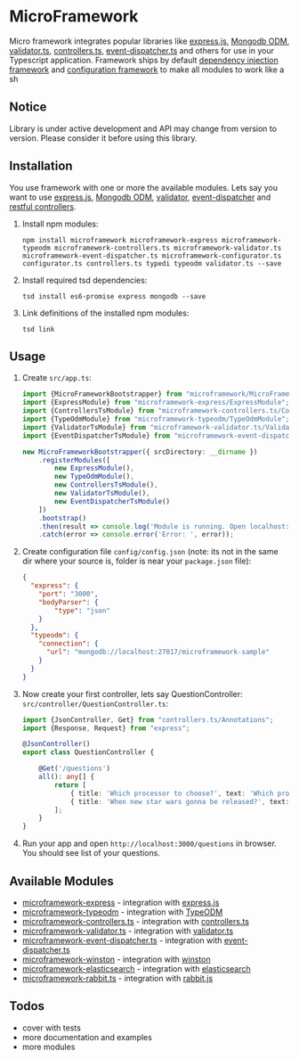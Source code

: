 # MicroFramework

Micro framework integrates popular libraries like [express.js][1], [Mongodb ODM][2], [validator.ts][5],
[controllers.ts][4], [event-dispatcher.ts][7]
and others for use in your Typescript application. Framework ships by default [dependency injection framework][3] and
[configuration framework][6] to make all modules to work like a sh

## Notice

Library is under active development and API may change from version to version. 
Please consider it before using this library.

## Installation

You use framework with one or more the available modules. Lets say you want to use [express.js][1], [Mongodb ODM][2],
[validator][5], [event-dispatcher][7] and [restful controllers][4].

1. Install npm modules: 

    `npm install microframework microframework-express microframework-typeodm microframework-controllers.ts
microframework-validator.ts microframework-event-dispatcher.ts microframework-configurator.ts
configurator.ts controllers.ts typedi typeodm validator.ts --save`

2. Install required tsd dependencies:

    `tsd install es6-promise express mongodb --save`

3. Link definitions of the installed npm modules:

    `tsd link`

## Usage

1. Create `src/app.ts`:
    
    ```typescript
    import {MicroFrameworkBootstrapper} from "microframework/MicroFrameworkBootstrapper";
    import {ExpressModule} from "microframework-express/ExpressModule";
    import {ControllersTsModule} from "microframework-controllers.ts/ControllersTsModule";
    import {TypeOdmModule} from "microframework-typeodm/TypeOdmModule";
    import {ValidatorTsModule} from "microframework-validator.ts/ValidatorTsModule";
    import {EventDispatcherTsModule} from "microframework-event-dispatcher.ts/EventDispatcherTsModule";
    
    new MicroFrameworkBootstrapper({ srcDirectory: __dirname })
        .registerModules([
            new ExpressModule(),
            new TypeOdmModule(),
            new ControllersTsModule(),
            new ValidatorTsModule(),
            new EventDispatcherTsModule()
        ])
        .bootstrap()
        .then(result => console.log('Module is running. Open localhost:3000'))
        .catch(error => console.error('Error: ', error));
    ```
    
2. Create configuration file `config/config.json` (note: its not in the same dir where your source is,
folder is near your `package.json` file):
    
    ```json
    {
      "express": {
        "port": "3000",
        "bodyParser": {
            "type": "json"
        }
      },
      "typeodm": {
        "connection": {
          "url": "mongodb://localhost:27017/microframework-sample"
        }
      }
    }
    ```
    
3. Now create your first controller, lets say QuestionController: `src/controller/QuestionController.ts`:
    
    ```typescript
    import {JsonController, Get} from "controllers.ts/Annotations";
    import {Response, Request} from "express";

    @JsonController()
    export class QuestionController {
    
        @Get('/questions')
        all(): any[] {
            return [
                { title: 'Which processor to choose?', text: 'Which processor is better: Core i5 or Core i7?' },
                { title: 'When new star wars gonna be released?', text: 'When star wars gonna be released? I think in december' }
            ];
        }
    }
    ```

4. Run your app and open `http://localhost:3000/questions` in browser. You should see list of your questions.

## Available Modules

* [microframework-express](https://github.com/PLEEROCK/microframework-express) - integration with [express.js][1]
* [microframework-typeodm](https://github.com/PLEEROCK/microframework-typeodm) - integration with [TypeODM][2]
* [microframework-controllers.ts](https://github.com/PLEEROCK/microframework-controllers.ts) - integration with [controllers.ts][4]
* [microframework-validator.ts](https://github.com/PLEEROCK/microframework-validator.ts) - integration with [validator.ts][5]
* [microframework-event-dispatcher.ts](https://github.com/PLEEROCK/microframework-event-dispatcher.ts) - integration with [event-dispatcher.ts][7]
* [microframework-winston](https://github.com/PLEEROCK/microframework-winston) - integration with [winston][8]
* [microframework-elasticsearch](https://github.com/PLEEROCK/microframework-elasticsearch) - integration with [elasticsearch][9]
* [microframework-rabbit.ts](https://github.com/PLEEROCK/microframework-rabbit.ts) - integration with [rabbit.js][10]

## Todos

* cover with tests
* more documentation and examples
* more modules

[1]: http://expressjs.com/
[2]: https://github.com/PLEEROCK/typeodm
[3]: https://github.com/PLEEROCK/typedi
[4]: https://github.com/PLEEROCK/controllers.ts
[5]: https://github.com/PLEEROCK/validator.ts
[6]: https://github.com/PLEEROCK/configurator.ts
[7]: https://github.com/PLEEROCK/event-dispatcher.ts
[8]: https://github.com/winstonjs/winston
[9]: https://github.com/elastic/elasticsearch-js
[10]: https://github.com/squaremo/rabbit.js/
